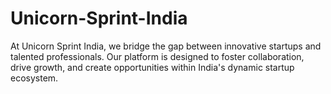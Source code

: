 # Unicorn-Sprint-India
 At Unicorn Sprint India, we bridge the gap between innovative startups and talented professionals. Our platform is designed to foster           collaboration, drive growth, and create opportunities within India's           dynamic startup ecosystem.
